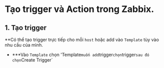# Tạo trigger và Action trong Zabbix.
## 1. Tạo trigger
**Có thể tạo trigger trực tiếp cho mỗi `host` hoặc add vào `Template` tùy vào nhu cầu của mình.
- ***Vào `Template` chọn 'Template` muốn add `trigger` chọn `trigger` sau đó chọn `Create Trigger`
